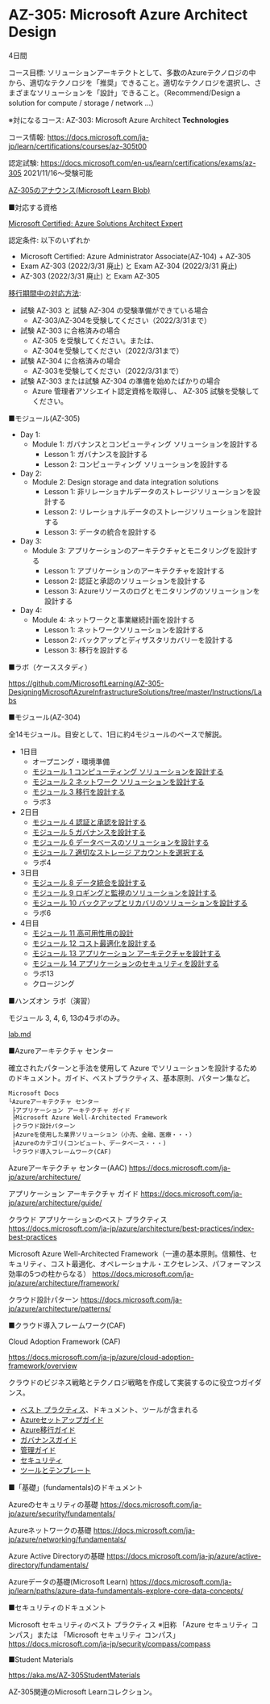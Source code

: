 # AZ-305: Microsoft Azure Architect **Design**

4日間

コース目標: ソリューションアーキテクトとして、多数のAzureテクノロジの中から、適切なテクノロジを「推奨」できること。適切なテクノロジを選択し、さまざまなソリューションを「設計」できること。（Recommend/Design a solution for compute / storage / network ...）

※対になるコース: AZ-303: Microsoft Azure Architect **Technologies**

コース情報: https://docs.microsoft.com/ja-jp/learn/certifications/courses/az-305t00

認定試験: https://docs.microsoft.com/en-us/learn/certifications/exams/az-305  2021/11/16～受験可能

[AZ-305のアナウンス(Microsoft Learn Blob)](https://techcommunity.microsoft.com/t5/microsoft-learn-blog/reimagining-the-azure-solutions-architect-expert-certification/ba-p/2813695)

■対応する資格

[Microsoft Certified: Azure Solutions Architect Expert](https://docs.microsoft.com/en-us/learn/certifications/azure-solutions-architect/)

認定条件: 以下のいずれか

- Microsoft Certified: Azure Administrator Associate(AZ-104) + AZ-305
- Exam AZ-303 (2022/3/31 廃止) と Exam AZ-304 (2022/3/31 廃止)
- AZ-303 (2022/3/31 廃止) と Exam AZ-305

[移行期間中の対応方法](https://techcommunity.microsoft.com/t5/microsoft-learn-blog/reimagining-the-azure-solutions-architect-expert-certification/ba-p/2813695):

- 試験 AZ-303 と 試験 AZ-304 の受験準備ができている場合
  - AZ-303/AZ-304を受験してください（2022/3/31まで）
- 試験 AZ-303 に合格済みの場合
  - AZ-305 を受験してください。または、
  - AZ-304を受験してください（2022/3/31まで）
- 試験 AZ-304 に合格済みの場合
  - AZ-303を受験してください（2022/3/31まで）
- 試験 AZ-303 または試験 AZ-304 の準備を始めたばかりの場合
  - Azure 管理者アソシエイト認定資格を取得し、 AZ-305 試験を受験してください。

■モジュール(AZ-305)

- Day 1: 
  - Module 1: ガバナンスとコンピューティング ソリューションを設計する
    - Lesson 1: ガバナンスを設計する
    - Lesson 2: コンピューティング ソリューションを設計する
- Day 2: 
  - Module 2: Design storage and data integration solutions 
    - Lesson 1: 非リレーショナルデータのストレージソリューションを設計する
    - Lesson 2: リレーショナルデータのストレージソリューションを設計する
    - Lesson 3: データの統合を設計する
- Day 3: 
  - Module 3: アプリケーションのアーキテクチャとモニタリングを設計する
    - Lesson 1: アプリケーションのアーキテクチャを設計する
    - Lesson 2: 認証と承認のソリューションを設計する
    - Lesson 3: Azureリソースのログとモニタリングのソリューションを設計する
- Day 4: 
  - Module 4: ネットワークと事業継続計画を設計する
    - Lesson 1: ネットワークソリューションを設計する
    - Lesson 2: バックアップとディザスタリカバリーを設計する
    - Lesson 3: 移行を設計する

■ラボ（ケーススタディ）

https://github.com/MicrosoftLearning/AZ-305-DesigningMicrosoftAzureInfrastructureSolutions/tree/master/Instructions/Labs

■モジュール(AZ-304)

全14モジュール。目安として、1日に約4モジュールのペースで解説。

- 1日目
  - オープニング・環境準備
  - [モジュール 1 コンピューティング ソリューションを設計する](mod01.md)
  - [モジュール 2 ネットワーク ソリューションを設計する](mod02.md)
  - [モジュール 3 移行を設計する](mod03.md)
  - ラボ3
- 2日目
  - [モジュール 4 認証と承認を設計する](mod04.md)
  - [モジュール 5 ガバナンスを設計する](mod05.md)
  - [モジュール 6 データベースのソリューションを設計する](mod06.md)
  - [モジュール 7 適切なストレージ アカウントを選択する](mod07.md)
  - ラボ4
- 3日目
  - [モジュール 8 データ統合を設計する](mod08.md)
  - [モジュール 9 ロギングと監視のソリューションを設計する](mod09.md)
  - [モジュール 10 バックアップとリカバリのソリューションを設計する](mod10.md)
  - ラボ6
- 4日目
  - [モジュール 11 高可用性用の設計](mod11.md)
  - [モジュール 12 コスト最適化を設計する](mod12.md)
  - [モジュール 13 アプリケーション アーキテクチャを設計する](mod13.md)
  - [モジュール 14 アプリケーションのセキュリティを設計する](mod14.md)
  - ラボ13
  - クロージング

■ハンズオン ラボ（演習）

モジュール 3, 4, 6, 13の4ラボのみ。

[lab.md](lab.md)

■Azureアーキテクチャ センター

確立されたパターンと手法を使用して Azure でソリューションを設計するためのドキュメント。ガイド、ベストプラクティス、基本原則、パターン集など。

```
Microsoft Docs
└Azureアーキテクチャ センター
 ├アプリケーション アーキテクチャ ガイド
 ├Microsoft Azure Well-Architected Framework
 ├クラウド設計パターン
 ├Azureを使用した業界ソリューション（小売、金融、医療・・・）
 ├Azureのカテゴリ(コンピュート、データベース・・・)
 └クラウド導入フレームワーク(CAF)
```

Azureアーキテクチャ センター(AAC)
https://docs.microsoft.com/ja-jp/azure/architecture/

アプリケーション アーキテクチャ ガイド
https://docs.microsoft.com/ja-jp/azure/architecture/guide/

クラウド アプリケーションのベスト プラクティス
https://docs.microsoft.com/ja-jp/azure/architecture/best-practices/index-best-practices

Microsoft Azure Well-Architected Framework（一連の基本原則。信頼性、セキュリティ、コスト最適化、オペレーショナル・エクセレンス、パフォーマンス効率の5つの柱からなる）
https://docs.microsoft.com/ja-jp/azure/architecture/framework/

クラウド設計パターン
https://docs.microsoft.com/ja-jp/azure/architecture/patterns/

■クラウド導入フレームワーク(CAF)

Cloud Adoption Framework (CAF)

https://docs.microsoft.com/ja-jp/azure/cloud-adoption-framework/overview

クラウドのビジネス戦略とテクノロジ戦略を作成して実装するのに役立つガイダンス。

- [ベスト プラクティス](https://docs.microsoft.com/ja-jp/azure/cloud-adoption-framework/ready/azure-best-practices/)、ドキュメント、ツールが含まれる
- [Azureセットアップガイド](https://docs.microsoft.com/ja-jp/azure/cloud-adoption-framework/ready/azure-setup-guide/)
- [Azure移行ガイド](https://docs.microsoft.com/ja-jp/azure/cloud-adoption-framework/migrate/azure-migration-guide/?tabs=MigrationTools)
- [ガバナンスガイド](https://docs.microsoft.com/ja-jp/azure/cloud-adoption-framework/govern/)
- [管理ガイド](https://docs.microsoft.com/ja-jp/azure/cloud-adoption-framework/manage/)
- [セキュリティ](https://docs.microsoft.com/ja-jp/azure/cloud-adoption-framework/secure/)
- [ツールとテンプレート](https://docs.microsoft.com/ja-jp/azure/cloud-adoption-framework/resources/tools-templates)


■「基礎」(fundamentals)のドキュメント

Azureのセキュリティの基礎
https://docs.microsoft.com/ja-jp/azure/security/fundamentals/

Azureネットワークの基礎
https://docs.microsoft.com/ja-jp/azure/networking/fundamentals/

Azure Active Directoryの基礎
https://docs.microsoft.com/ja-jp/azure/active-directory/fundamentals/

Azureデータの基礎(Microsoft Learn)
https://docs.microsoft.com/ja-jp/learn/paths/azure-data-fundamentals-explore-core-data-concepts/

■セキュリティのドキュメント

Microsoft セキュリティのベスト プラクティス ※旧称 「Azure セキュリティ コンパス」または 「Microsoft セキュリティ コンパス」
https://docs.microsoft.com/ja-jp/security/compass/compass

■Student Materials

https://aka.ms/AZ-305StudentMaterials

AZ-305関連のMicrosoft Learnコレクション。

